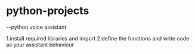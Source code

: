 # python-projects
--python voice assistant 
 
 
 1.install required libraries and import
 2.define the functions and write code as your assistant behaviour
